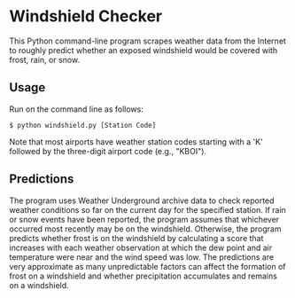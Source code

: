 # Windshield Checker
This Python command-line program scrapes weather data from the 
Internet to roughly predict whether an exposed windshield would be 
covered with frost, rain, or snow.

## Usage
Run on the command line as follows:
```
$ python windshield.py [Station Code]
```

Note that most airports have weather station codes starting with a 'K' 
followed by the three-digit airport code (e.g., "KBOI").

## Predictions
The program uses Weather Underground archive data to check reported 
weather conditions so far on the current day for the specified 
station. If rain or snow events have been reported, the program 
assumes that whichever occurred most recently may be on the 
windshield. Otherwise, the program predicts whether frost is on the 
windshield by calculating a score that increases with each weather 
observation at which the dew point and air temperature were near and 
the wind speed was low. The predictions are very approximate as many 
unpredictable factors can affect the formation of frost on a 
windshield and whether precipitation accumulates and remains on a 
windshield.